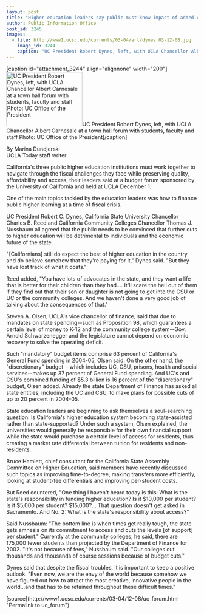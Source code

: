 ```yaml
---
layout: post
title: "Higher education leaders say public must know impact of added cuts"
author: Public Information Office
post_id: 3245
images:
  - file: http://www1.ucsc.edu/currents/03-04/art/dynes.03-12-08.jpg
    image_id: 3244
    caption: "UC President Robert Dynes, left, with UCLA Chancellor Albert Carnesale at a town hall forum with students, faculty and staff Photo: UC Office of the President"
---
```


[caption id="attachment_3244" align="alignnone" width="200"]<a href="http://localhost/mysite/wp-content/uploads/2003/12/dynes.03-12-08.jpg"><img class="size-full wp-image-3244" src="http://localhost/mysite/wp-content/uploads/2003/12/dynes.03-12-08.jpg" alt="UC President Robert Dynes, left, with UCLA Chancellor Albert Carnesale at a town hall forum with students, faculty and staff Photo: UC Office of the President" width="200" height="143" /></a>UC President Robert Dynes, left, with UCLA Chancellor Albert Carnesale at a town hall forum with students, faculty and staff Photo: UC Office of the President[/caption]
<p>
  By Marina Dundjerski<br>
  UCLA Today staff writer
</p>
<p>
  California's three public higher education institutions must work together to navigate through the fiscal challenges they face while preserving quality, affordability and access, their leaders said at a budget forum sponsored by the University of California and held at UCLA December 1.
</p>
<p>
  One of the main topics tackled by the education leaders was how to finance public higher learning at a time of fiscal crisis.
</p>
<p>
  UC President Robert C. Dynes, California State University Chancellor Charles B. Reed and California Community Colleges Chancellor Thomas J. Nussbaum all agreed that the public needs to be convinced that further cuts to higher education will be detrimental to individuals and the economic future of the state.<br>
</p>
<p>
  "[Californians] still do expect the best of higher education in the country and do believe somehow that they're paying for it," Dynes said. "But they have lost track of what it costs."<br>
</p>
<p>
  Reed added, "You have lots of advocates in the state, and they want a life that is better for their children than they had.... It'll scare the hell out of them if they find out that their son or daughter is not going to get into the CSU or UC or the community colleges. And we haven't done a very good job of talking about the consequences of that."<br>
</p>
<p>
  Steven A. Olsen, UCLA's vice chancellor of finance, said that due to mandates on state spending--such as Proposition 98, which guarantees a certain level of money to K-12 and the community college system--Gov. Arnold Schwarzenegger and the legislature cannot depend on economic recovery to solve the operating deficit.<br>
</p>
<p>
  Such "mandatory" budget items comprise 63 percent of California's General Fund spending in 2004-05, Olsen said. On the other hand, the "discretionary" budget --which includes UC, CSU, prisons, health and social services--makes up 37 percent of General Fund spending. And UC's and CSU's combined funding of $5.3 billion is 16 percent of the "discretionary" budget, Olsen added. Already the state Department of Finance has asked all state entities, including the UC and CSU, to make plans for possible cuts of up to 20 percent in 2004-05.<br>
</p>
<p>
  State education leaders are beginning to ask themselves a soul-searching question: Is California's higher education system becoming state-assisted rather than state-supported? Under such a system, Olsen explained, the universities would generally be responsible for their own financial support while the state would purchase a certain level of access for residents, thus creating a market rate differential between tuition for residents and non-residents.<br>
</p>
<p>
  Bruce Hamlett, chief consultant for the California State Assembly Committee on Higher Education, said members have recently discussed such topics as improving time-to-degree, making transfers more efficiently, looking at student-fee differentials and improving per-student costs.<br>
</p>
<p>
  But Reed countered, "One thing I haven't heard today is this: What is the state's responsibility in funding higher education? Is it $10,000 per student? Is it $5,000 per student? $15,000?... That question doesn't get asked in Sacramento. And No. 2: What is the state's responsibility about access?"<br>
</p>
<p>
  Said Nussbaum: "The bottom line is when times get really tough, the state gets amnesia on its commitment to access and cuts the levels [of support] per student." Currently at the community colleges, he said, there are 175,000 fewer students than projected by the Department of Finance for 2002. "It's not because of fees," Nussbaum said. "Our colleges cut thousands and thousands of course sessions because of budget cuts."<br>
</p>
<p>
  Dynes said that despite the fiscal troubles, it is important to keep a positive outlook. "Even now, we are the envy of the world because somehow we have figured out how to attract the most creative, innovative people in the world...and that has to be retained throughout these difficult times."<br>
</p>
[source](http://www1.ucsc.edu/currents/03-04/12-08/uc_forum.html "Permalink to uc_forum")
